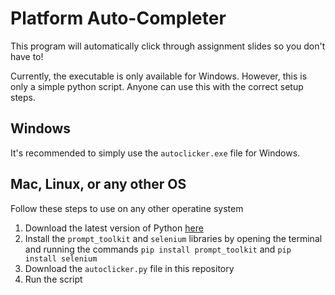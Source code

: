 # Platform Auto-Completer
This program will automatically click through assignment slides so you don't have to!

Currently, the executable is only available for Windows. However, this is only a simple python script. Anyone can use this with the correct setup steps.

## Windows
It's recommended to simply use the `autoclicker.exe` file for Windows.

## Mac, Linux, or any other OS
Follow these steps to use on any other operatine system
1. Download the latest version of Python [here](https://www.python.org/downloads/)
2. Install the `prompt_toolkit` and `selenium` libraries by opening the terminal and running the commands `pip install prompt_toolkit` and `pip install selenium`
3. Download the `autoclicker.py` file in this repository
4. Run the script
